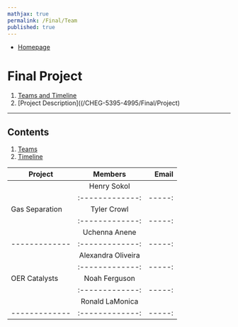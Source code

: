 ```yaml
---
mathjax: true
permalink: /Final/Team
published: true
---
```

* [Homepage](/CHEG-5395-4995/)
# Final Project #
1. [Teams and Timeline](/CHEG-5395-4995/Final/Team)
2. [Project Description]((/CHEG-5395-4995/Final/Project)

____

## Contents
1. [Teams](#team)
2. [Timeline](#time)

<a name='team'></a>

| Project       | Members       | Email |
| ------------- |:-------------:| -----:|
|               | Henry Sokol   |       |
|               |:-------------:| -----:|
| Gas Separation| Tyler Crowl   |       |
|               |:-------------:| -----:|
|               | Uchenna Anene |       |
| ------------- |:-------------:| -----:|
|               | Alexandra Oliveira|   |
|               |:-------------:| -----:|
| OER Catalysts | Noah Ferguson |       |
|               |:-------------:| -----:|
|               | Ronald LaMonica|      |
| ------------- |:-------------:| -----:|
